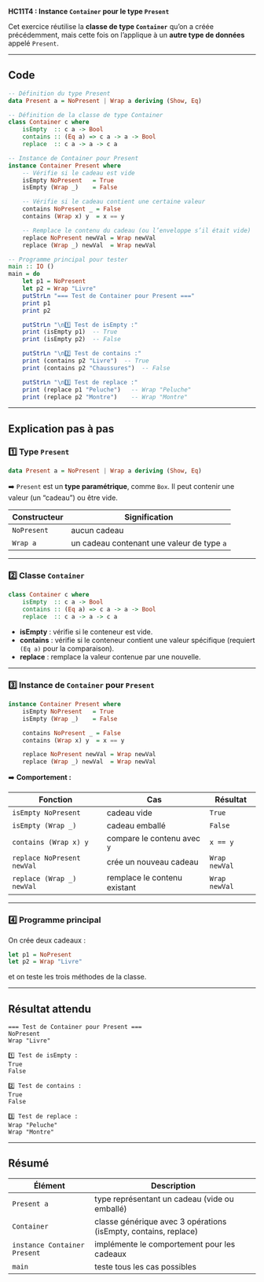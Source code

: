  **HC11T4 : Instance `Container` pour le type `Present`** 

Cet exercice réutilise la **classe de type `Container`** qu’on a créée précédemment,
mais cette fois on l’applique à un **autre type de données** appelé `Present`.

---

## Code

```haskell
-- Définition du type Present
data Present a = NoPresent | Wrap a deriving (Show, Eq)

-- Définition de la classe de type Container
class Container c where
    isEmpty  :: c a -> Bool
    contains :: (Eq a) => c a -> a -> Bool
    replace  :: c a -> a -> c a

-- Instance de Container pour Present
instance Container Present where
    -- Vérifie si le cadeau est vide
    isEmpty NoPresent   = True
    isEmpty (Wrap _)    = False

    -- Vérifie si le cadeau contient une certaine valeur
    contains NoPresent _ = False
    contains (Wrap x) y  = x == y

    -- Remplace le contenu du cadeau (ou l’enveloppe s’il était vide)
    replace NoPresent newVal = Wrap newVal
    replace (Wrap _) newVal  = Wrap newVal

-- Programme principal pour tester
main :: IO ()
main = do
    let p1 = NoPresent
    let p2 = Wrap "Livre"
    putStrLn "=== Test de Container pour Present ==="
    print p1
    print p2

    putStrLn "\n1️⃣ Test de isEmpty :"
    print (isEmpty p1)  -- True
    print (isEmpty p2)  -- False

    putStrLn "\n2️⃣ Test de contains :"
    print (contains p2 "Livre")  -- True
    print (contains p2 "Chaussures")  -- False

    putStrLn "\n3️⃣ Test de replace :"
    print (replace p1 "Peluche")   -- Wrap "Peluche"
    print (replace p2 "Montre")    -- Wrap "Montre"
```

---

##  Explication pas à pas

### 1️⃣ Type `Present`

```haskell
data Present a = NoPresent | Wrap a deriving (Show, Eq)
```

➡️ `Present` est un **type paramétrique**, comme `Box`.
Il peut contenir une valeur (un “cadeau”) ou être vide.

| Constructeur | Signification                              |
| ------------ | ------------------------------------------ |
| `NoPresent`  | aucun cadeau                               |
| `Wrap a`     | un cadeau contenant une valeur de type `a` |

---

### 2️⃣ Classe `Container`

```haskell
class Container c where
    isEmpty  :: c a -> Bool
    contains :: (Eq a) => c a -> a -> Bool
    replace  :: c a -> a -> c a
```

* **isEmpty** : vérifie si le conteneur est vide.
* **contains** : vérifie si le conteneur contient une valeur spécifique (requiert `(Eq a)` pour la comparaison).
* **replace** : remplace la valeur contenue par une nouvelle.

---

### 3️⃣ Instance de `Container` pour `Present`

```haskell
instance Container Present where
    isEmpty NoPresent   = True
    isEmpty (Wrap _)    = False

    contains NoPresent _ = False
    contains (Wrap x) y  = x == y

    replace NoPresent newVal = Wrap newVal
    replace (Wrap _) newVal  = Wrap newVal
```

➡️ **Comportement :**

| Fonction                   | Cas                          | Résultat      |
| -------------------------- | ---------------------------- | ------------- |
| `isEmpty NoPresent`        | cadeau vide                  | `True`        |
| `isEmpty (Wrap _)`         | cadeau emballé               | `False`       |
| `contains (Wrap x) y`      | compare le contenu avec `y`  | `x == y`      |
| `replace NoPresent newVal` | crée un nouveau cadeau       | `Wrap newVal` |
| `replace (Wrap _) newVal`  | remplace le contenu existant | `Wrap newVal` |

---

### 4️⃣ Programme principal

On crée deux cadeaux :

```haskell
let p1 = NoPresent
let p2 = Wrap "Livre"
```

et on teste les trois méthodes de la classe.

---

##  Résultat attendu

```
=== Test de Container pour Present ===
NoPresent
Wrap "Livre"

1️⃣ Test de isEmpty :
True
False

2️⃣ Test de contains :
True
False

3️⃣ Test de replace :
Wrap "Peluche"
Wrap "Montre"
```

---

##  Résumé

| Élément                      | Description                                                     |
| ---------------------------- | --------------------------------------------------------------- |
| `Present a`                  | type représentant un cadeau (vide ou emballé)                   |
| `Container`                  | classe générique avec 3 opérations (isEmpty, contains, replace) |
| `instance Container Present` | implémente le comportement pour les cadeaux                     |
| `main`                       | teste tous les cas possibles                                    |

